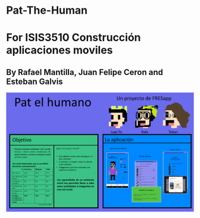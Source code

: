# Pat-The-Human


# For ISIS3510 Construcción aplicaciones moviles 
## By Rafael Mantilla, Juan Felipe Ceron and Esteban Galvis
![alt text](https://raw.githubusercontent.com/tebandesade/Pat-The-Human/master/imgs/base1.png)